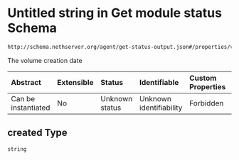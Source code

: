 # Untitled string in Get module status Schema

```txt
http://schema.nethserver.org/agent/get-status-output.json#/properties/volumes/items/properties/created
```

The volume creation date

| Abstract            | Extensible | Status         | Identifiable            | Custom Properties | Additional Properties | Access Restrictions | Defined In                                                                     |
| :------------------ | :--------- | :------------- | :---------------------- | :---------------- | :-------------------- | :------------------ | :----------------------------------------------------------------------------- |
| Can be instantiated | No         | Unknown status | Unknown identifiability | Forbidden         | Allowed               | none                | [get-status-output.json*](agent/get-status-output.json "open original schema") |

## created Type

`string`
